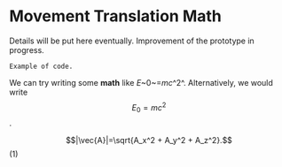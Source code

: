 # Movement Translation Math

Details will be put here eventually. Improvement of the prototype in progress.

``
Example of code.
``

We can try writing some **math** like *E*~0~=*mc*^2^. Alternatively, we would write $$E_0=mc^2$$.

$$|\vec{A}|=\sqrt{A_x^2 + A_y^2 + A_z^2}.$$(1)



